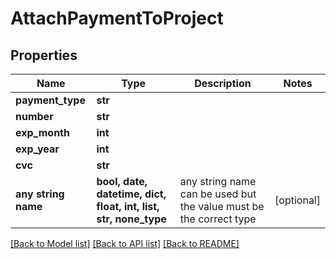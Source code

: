 # AttachPaymentToProject


## Properties
Name | Type | Description | Notes
------------ | ------------- | ------------- | -------------
**payment_type** | **str** |  | 
**number** | **str** |  | 
**exp_month** | **int** |  | 
**exp_year** | **int** |  | 
**cvc** | **str** |  | 
**any string name** | **bool, date, datetime, dict, float, int, list, str, none_type** | any string name can be used but the value must be the correct type | [optional]

[[Back to Model list]](../README.md#documentation-for-models) [[Back to API list]](../README.md#documentation-for-api-endpoints) [[Back to README]](../README.md)


